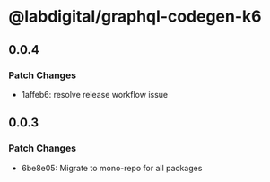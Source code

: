 # @labdigital/graphql-codegen-k6

## 0.0.4

### Patch Changes

- 1affeb6: resolve release workflow issue

## 0.0.3

### Patch Changes

- 6be8e05: Migrate to mono-repo for all packages

